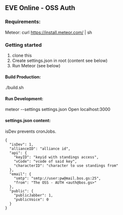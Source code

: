 ## EVE Online - OSS Auth

### Requirements:
Meteor: curl https://install.meteor.com/ | sh

### Getting started
1. clone this
2. Create settings.json in root (content see below)
3. Run Meteor (see below)

#### Build Production:
./build.sh

#### Run Development:
meteor --settings settings.json
Open localhost:3000


#### settings.json content:

isDev prevents cronJobs.

```
{
  "isDev": 1, 
  "allianceID": "alliance id",
  "api": {
    "keyID": "keyid with standings access",
    "vCode": "vcode of said key",
    "characterID": "character to use standings from"
  },
  "email": {
    "smtp": "smtp://user:pw@mail.bos.gs:25",
    "from": "The OSS - AUTH <auth@bos.gs>"
  },
  "public": {
    "publicJabber": 1,
    "publicVoice": 0
  }
}

```